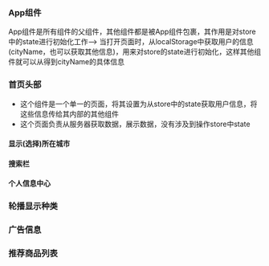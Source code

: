 ### App组件

App组件是所有组件的父组件，其他组件都是被App组件包裹，其作用是对store中的state进行初始化工作--> 当打开页面时，从localStorage中获取用户的信息(cityName，也可以获取其他信息)，用来对store的state进行初始化，这样其他组件就可以从得到cityName的具体信息


### 首页头部

* 这个组件是一个单一的页面，将其设置为从store中的state获取用户信息，将这些信息传给其内部的其他组件
* 这个页面负责从服务器获取数据，展示数据，没有涉及到操作store中state

#### 显示(选择)所在城市

#### 搜索栏

#### 个人信息中心

### 轮播显示种类

### 广告信息

### 推荐商品列表